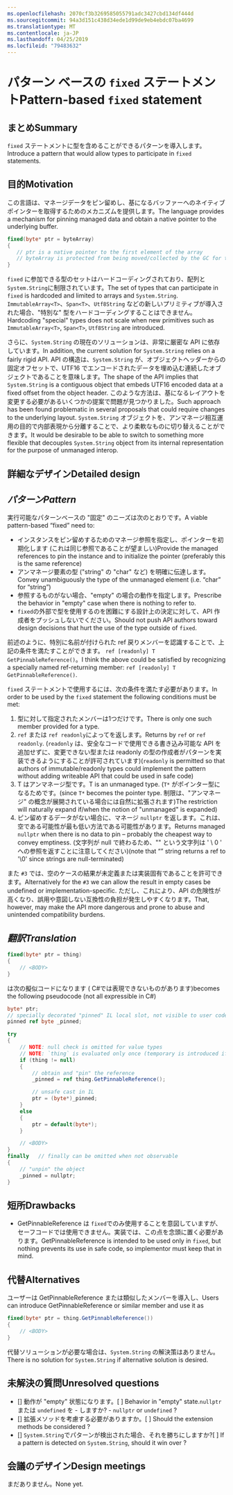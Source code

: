 ```yaml
---
ms.openlocfilehash: 2070cf3b3269585055791adc3427cbd134df444d
ms.sourcegitcommit: 94a3d151c438d34ede1d99de9eb4ebdc07ba4699
ms.translationtype: MT
ms.contentlocale: ja-JP
ms.lasthandoff: 04/25/2019
ms.locfileid: "79483632"
---
```

# <a name="pattern-based-fixed-statement"></a><span data-ttu-id="596fb-101">パターン ベースの `fixed` ステートメント</span><span class="sxs-lookup"><span data-stu-id="596fb-101">Pattern-based `fixed` statement</span></span>

## <a name="summary"></a><span data-ttu-id="596fb-102">まとめ</span><span class="sxs-lookup"><span data-stu-id="596fb-102">Summary</span></span>
[summary]: #summary

<span data-ttu-id="596fb-103">`fixed` ステートメントに型を含めることができるパターンを導入します。</span><span class="sxs-lookup"><span data-stu-id="596fb-103">Introduce a pattern that would allow types to participate in `fixed` statements.</span></span> 

## <a name="motivation"></a><span data-ttu-id="596fb-104">目的</span><span class="sxs-lookup"><span data-stu-id="596fb-104">Motivation</span></span>
[motivation]: #motivation

<span data-ttu-id="596fb-105">この言語は、マネージデータをピン留めし、基になるバッファーへのネイティブポインターを取得するためのメカニズムを提供します。</span><span class="sxs-lookup"><span data-stu-id="596fb-105">The language provides a mechanism for pinning managed data and obtain a native pointer to the underlying buffer.</span></span>

```csharp
fixed(byte* ptr = byteArray)
{
   // ptr is a native pointer to the first element of the array
   // byteArray is protected from being moved/collected by the GC for the duration of this block 
}

```

<span data-ttu-id="596fb-106">`fixed` に参加できる型のセットはハードコーディングされており、配列と `System.String`に制限されています。</span><span class="sxs-lookup"><span data-stu-id="596fb-106">The set of types that can participate in `fixed` is hardcoded and limited to arrays and `System.String`.</span></span> <span data-ttu-id="596fb-107">`ImmutableArray<T>`、`Span<T>`、`Utf8String` などの新しいプリミティブが導入された場合、"特別な" 型をハードコーディングすることはできません。</span><span class="sxs-lookup"><span data-stu-id="596fb-107">Hardcoding "special" types does not scale when new primitives such as `ImmutableArray<T>`, `Span<T>`, `Utf8String` are introduced.</span></span> 

<span data-ttu-id="596fb-108">さらに、`System.String` の現在のソリューションは、非常に厳密な API に依存しています。</span><span class="sxs-lookup"><span data-stu-id="596fb-108">In addition, the current solution for `System.String` relies on a fairly rigid API.</span></span> <span data-ttu-id="596fb-109">API の構造は、`System.String` が、オブジェクトヘッダーからの固定オフセットで、UTF16 でエンコードされたデータを埋め込む連続したオブジェクトであることを意味します。</span><span class="sxs-lookup"><span data-stu-id="596fb-109">The shape of the API implies that `System.String` is a contiguous object that embeds UTF16 encoded data at a fixed offset from the object header.</span></span> <span data-ttu-id="596fb-110">このような方法は、基になるレイアウトを変更する必要があるいくつかの提案で問題が見つかりました。</span><span class="sxs-lookup"><span data-stu-id="596fb-110">Such approach has been found problematic in several proposals that could require changes to the underlying layout.</span></span> <span data-ttu-id="596fb-111">`System.String` オブジェクトを、アンマネージ相互運用の目的で内部表現から分離することで、より柔軟なものに切り替えることができます。</span><span class="sxs-lookup"><span data-stu-id="596fb-111">It would be desirable to be able to switch to something more flexible that decouples `System.String` object from its internal representation for the purpose of unmanaged interop.</span></span> 

## <a name="detailed-design"></a><span data-ttu-id="596fb-112">詳細なデザイン</span><span class="sxs-lookup"><span data-stu-id="596fb-112">Detailed design</span></span>
[design]: #detailed-design

## <a name="pattern"></a><span data-ttu-id="596fb-113">*パターン*</span><span class="sxs-lookup"><span data-stu-id="596fb-113">*Pattern*</span></span> ##
<span data-ttu-id="596fb-114">実行可能なパターンベースの "固定" のニーズは次のとおりです。</span><span class="sxs-lookup"><span data-stu-id="596fb-114">A viable pattern-based “fixed” need to:</span></span>
-   <span data-ttu-id="596fb-115">インスタンスをピン留めするためのマネージ参照を指定し、ポインターを初期化します (これは同じ参照であることが望ましい)</span><span class="sxs-lookup"><span data-stu-id="596fb-115">Provide the managed references to pin the instance and to initialize the pointer (preferably this is the same reference)</span></span>
-   <span data-ttu-id="596fb-116">アンマネージ要素の型 ("string" の "char" など) を明確に伝達します。</span><span class="sxs-lookup"><span data-stu-id="596fb-116">Convey unambiguously the type of the unmanaged element   (i.e. “char” for “string”)</span></span>
-   <span data-ttu-id="596fb-117">参照するものがない場合、"empty" の場合の動作を指定します。</span><span class="sxs-lookup"><span data-stu-id="596fb-117">Prescribe the behavior in "empty" case when there is nothing to refer to.</span></span> 
-   <span data-ttu-id="596fb-118">`fixed`の外部で型を使用するのを困難にする設計上の決定に対して、API 作成者をプッシュしないでください。</span><span class="sxs-lookup"><span data-stu-id="596fb-118">Should not push API authors toward design decisions that hurt the use of the type outside of `fixed`.</span></span>

<span data-ttu-id="596fb-119">前述のように、特別に名前が付けられた ref 戻りメンバーを認識することで、上記の条件を満たすことができます。 `ref [readonly] T GetPinnableReference()`。</span><span class="sxs-lookup"><span data-stu-id="596fb-119">I think the above could be satisfied by recognizing a specially named ref-returning member: `ref [readonly] T GetPinnableReference()`.</span></span>

<span data-ttu-id="596fb-120">`fixed` ステートメントで使用するには、次の条件を満たす必要があります。</span><span class="sxs-lookup"><span data-stu-id="596fb-120">In order to be used by the `fixed` statement the following conditions must be met:</span></span>

1. <span data-ttu-id="596fb-121">型に対して指定されたメンバーは1つだけです。</span><span class="sxs-lookup"><span data-stu-id="596fb-121">There is only one such member provided for a type.</span></span>
1. <span data-ttu-id="596fb-122">`ref` または `ref readonly`によってを返します。</span><span class="sxs-lookup"><span data-stu-id="596fb-122">Returns by `ref` or `ref readonly`.</span></span> <span data-ttu-id="596fb-123">(`readonly` は、安全なコードで使用できる書き込み可能な API を追加せずに、変更できない型または readonly の型の作成者がパターンを実装できるようにすることが許可されています)</span><span class="sxs-lookup"><span data-stu-id="596fb-123">(`readonly` is permitted so that authors of immutable/readonly types could implement the pattern without adding writeable API that could be used in safe code)</span></span>
1. <span data-ttu-id="596fb-124">T はアンマネージ型です。</span><span class="sxs-lookup"><span data-stu-id="596fb-124">T is an unmanaged type.</span></span>
<span data-ttu-id="596fb-125">(`T*` がポインター型になるためです。</span><span class="sxs-lookup"><span data-stu-id="596fb-125">(since `T*` becomes the pointer type.</span></span> <span data-ttu-id="596fb-126">制限は、"アンマネージ" の概念が展開されている場合には自然に拡張されます)</span><span class="sxs-lookup"><span data-stu-id="596fb-126">The restriction will naturally expand if/when the notion of "unmanaged" is expanded)</span></span>
1. <span data-ttu-id="596fb-127">ピン留めするデータがない場合に、マネージ `nullptr` を返します。これは、空である可能性が最も低い方法である可能性があります。</span><span class="sxs-lookup"><span data-stu-id="596fb-127">Returns managed `nullptr` when there is no data to pin – probably the cheapest way to convey emptiness.</span></span>
<span data-ttu-id="596fb-128">(文字列が null で終わるため、"" という文字列は ' \ 0 ' への参照を返すことに注意してください)</span><span class="sxs-lookup"><span data-stu-id="596fb-128">(note that “” string returns a ref to '\0' since strings are null-terminated)</span></span>

<span data-ttu-id="596fb-129">また `#3` では、空のケースの結果が未定義または実装固有であることを許可できます。</span><span class="sxs-lookup"><span data-stu-id="596fb-129">Alternatively for the `#3` we can allow the result in empty cases be undefined or implementation-specific.</span></span> <span data-ttu-id="596fb-130">ただし、これにより、API の危険性が高くなり、誤用や意図しない互換性の負担が発生しやすくなります。</span><span class="sxs-lookup"><span data-stu-id="596fb-130">That, however, may make the API more dangerous and prone to abuse and unintended compatibility burdens.</span></span> 

## <a name="translation"></a><span data-ttu-id="596fb-131">*翻訳*</span><span class="sxs-lookup"><span data-stu-id="596fb-131">*Translation*</span></span> ##

```csharp
fixed(byte* ptr = thing)
{ 
    // <BODY>
}
```

<span data-ttu-id="596fb-132">は次の擬似コードになります ( C#では表現できないものがあります)</span><span class="sxs-lookup"><span data-stu-id="596fb-132">becomes the following pseudocode (not all expressible in C#)</span></span>

```csharp
byte* ptr;
// specially decorated "pinned" IL local slot, not visible to user code.
pinned ref byte _pinned;

try
{
    // NOTE: null check is omitted for value types 
    // NOTE: `thing` is evaluated only once (temporary is introduced if necessary) 
    if (thing != null)
    {
        // obtain and "pin" the reference
        _pinned = ref thing.GetPinnableReference();

        // unsafe cast in IL
        ptr = (byte*)_pinned;
    }
    else
    {
        ptr = default(byte*);
    }

    // <BODY> 
}
finally   // finally can be omitted when not observable
{
    // "unpin" the object
    _pinned = nullptr;
}
```

## <a name="drawbacks"></a><span data-ttu-id="596fb-133">短所</span><span class="sxs-lookup"><span data-stu-id="596fb-133">Drawbacks</span></span>
[drawbacks]: #drawbacks

- <span data-ttu-id="596fb-134">GetPinnableReference は `fixed`でのみ使用することを意図していますが、セーフコードでは使用できません。実装では、この点を念頭に置く必要があります。</span><span class="sxs-lookup"><span data-stu-id="596fb-134">GetPinnableReference is intended to be used only in `fixed`, but nothing prevents its use in safe code, so implementor must keep that in mind.</span></span>

## <a name="alternatives"></a><span data-ttu-id="596fb-135">代替</span><span class="sxs-lookup"><span data-stu-id="596fb-135">Alternatives</span></span>
[alternatives]: #alternatives

<span data-ttu-id="596fb-136">ユーザーは GetPinnableReference または類似したメンバーを導入し、</span><span class="sxs-lookup"><span data-stu-id="596fb-136">Users can introduce GetPinnableReference or similar member and use it as</span></span>
 
```csharp
fixed(byte* ptr = thing.GetPinnableReference())
{ 
    // <BODY>
}
```

<span data-ttu-id="596fb-137">代替ソリューションが必要な場合は、`System.String` の解決策はありません。</span><span class="sxs-lookup"><span data-stu-id="596fb-137">There is no solution for `System.String` if alternative solution is desired.</span></span>

## <a name="unresolved-questions"></a><span data-ttu-id="596fb-138">未解決の質問</span><span class="sxs-lookup"><span data-stu-id="596fb-138">Unresolved questions</span></span>
[unresolved]: #unresolved-questions

- <span data-ttu-id="596fb-139">[] 動作が "empty" 状態になります。</span><span class="sxs-lookup"><span data-stu-id="596fb-139">[ ] Behavior in "empty" state.</span></span><span data-ttu-id="596fb-140">`nullptr` または `undefined` を  - しますか?</span><span class="sxs-lookup"><span data-stu-id="596fb-140"> - `nullptr` or `undefined` ?</span></span> 
- <span data-ttu-id="596fb-141">[] 拡張メソッドを考慮する必要がありますか。</span><span class="sxs-lookup"><span data-stu-id="596fb-141">[ ] Should the extension methods be considered ?</span></span> 
- <span data-ttu-id="596fb-142">[] `System.String`でパターンが検出された場合、それを勝ちにしますか?</span><span class="sxs-lookup"><span data-stu-id="596fb-142">[ ] If a pattern is detected on `System.String`, should it win over ?</span></span> 

## <a name="design-meetings"></a><span data-ttu-id="596fb-143">会議のデザイン</span><span class="sxs-lookup"><span data-stu-id="596fb-143">Design meetings</span></span>

<span data-ttu-id="596fb-144">まだありません。</span><span class="sxs-lookup"><span data-stu-id="596fb-144">None yet.</span></span> 
